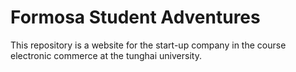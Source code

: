 # Formosa Student Adventures
This repository is a website for the start-up company in the course electronic commerce at the tunghai university.
